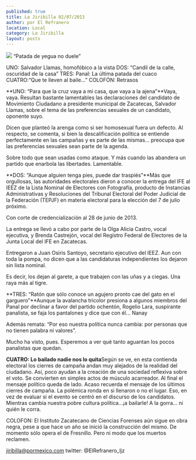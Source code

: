```yaml
---
published: true
title: La Jiribilla 02/07/2013
author: por El Refranero
location: Local
category: La Jiribilla
layout: posts
---
```


![](http://i.imgur.com/40pYRVIm.jpg)
“Patada de yegua no duele”

UNO: Salvador Llamas, homofóbico a la vista 
DOS: “Candil de la calle, oscuridad de la casa”
TRES: Panal: La última patada del cuaco
CUATRO:“Que te lleven al baile…”
COLOFÓN: Retrasos

**UNO: “Para que la cruz vaya a mi casa, que vaya a la ajena”**Vaya, vaya.
Resultan bastante lamentables las declaraciones del candidato de Movimiento Ciudadano a presidente municipal de Zacatecas, Salvador Llamas, sobre el tema de las preferencias sexuales de un candidato, oponente suyo.

Dicen que planteó la arenga como si ser homosexual fuera un defecto.
Al respecto, se comenta, si bien la descalificación política se entiende perfectamente en las campañas y es parte de las mismas… preocupa que las preferencias sexuales sean parte de la agenda.

Sobre todo que sean usadas como ataque.
Y más cuando las abandera un partido que enarbola las libertades.
Lamentable.

**DOS: “Aunque alguien tenga pies, puede dar traspiés”**Más que orgullosas, las autoridades electorales dieron a conocer la entrega del IFE al IEEZ de la Lista Nominal de Electores con Fotografía, producto de Instancias Administrativas y Resoluciones del Tribunal Electoral del Poder Judicial de la Federación (TEPJF) en materia electoral para la elección del 7 de julio próximo.

Con corte de credencialización al 28 de junio de 2013.

La entrega se llevó a cabo por parte de la Olga Alicia Castro, vocal ejecutiva, y Brenda Castrejón, vocal del Registro Federal de Electores de la Junta Local del IFE en Zacatecas.

Entregaron a Juan Osiris Santoyo, secretario ejecutivo del IEEZ.
Aun con toda la pompa, no dicen que a las candidaturas independientes los dejaron sin lista nominal.

Es decir, los dejan al garete, a que trabajen con las uñas y a ciegas.
Una raya más al tigre.

**TRES: “Ratón que sólo conoce un agujero pronto cae del gato en el garguero”**Aunque la avalancha tricolor presiona a algunos miembros del Panal por declinar a favor del partido ochentón, Rogelio Lara, suspirante panalista, se faja los pantalones y dice que con él… Nanay

Además remata: “Por eso nuestra política nunca cambia: por personas que no tienen palabra ni valores”.

Mucho ha visto, pues.
Esperemos a ver qué tanto aguantan los pocos panalistas que quedan.

**CUATRO: Lo bailado nadie nos lo quita**Según se ve, en esta contienda electoral los cierres de campaña andan muy alejados de la realidad del ciudadano.
Así, poco ayudan a la creación de una sociedad reflexiva sobre el voto.
Se convierten en simples actos de músculo acarreador.
Al final el mensaje político queda de lado.
Acaso recuerda el mensaje de los últimos cierres de campaña.
La polémica ronda en si llenaron o no el lugar.
Eso, en vez de evaluar si el evento se centró en el discurso de los candidatos.
Mientras cambia nuestra pobre cultura política…¡a bailarle!
A la gorra… ni quién le corra.

COLOFON:
El Instituto Zacatecano de Ciencias Forenses aún sigue en obra negra, pese a que hace un año se inició la construcción del mismo.
De momento sólo opera el de Fresnillo.
Pero ni modo que los muertos reclamen.

jiribilla@pormexico.com
twitter: @ElRefranero_ljz
